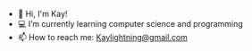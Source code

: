 - 👋 Hi, I'm Kay!
- 💻 I’m currently learning computer science and programming 
- 📫 How to reach me: Kaylightning@gmail.com 

